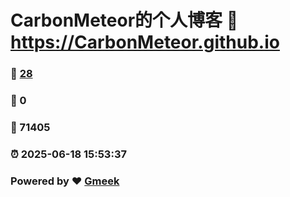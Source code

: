 # CarbonMeteor的个人博客 :link: https://CarbonMeteor.github.io 
### :page_facing_up: [28](https://CarbonMeteor.github.io/tag.html) 
### :speech_balloon: 0 
### :hibiscus: 71405 
### :alarm_clock: 2025-06-18 15:53:37 
### Powered by :heart: [Gmeek](https://github.com/Meekdai/Gmeek)
